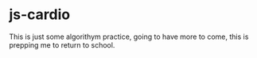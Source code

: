 # js-cardio

This is just some algorithym practice, going to have more to come, this is prepping me to return to school.